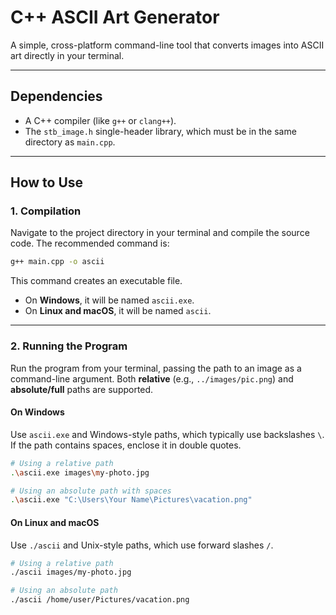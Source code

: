 # C++ ASCII Art Generator

A simple, cross-platform command-line tool that converts images into ASCII art directly in your terminal.

-----

## Dependencies

  * A C++ compiler (like `g++` or `clang++`).
  * The `stb_image.h` single-header library, which must be in the same directory as `main.cpp`.

-----

## How to Use

### 1\. Compilation

Navigate to the project directory in your terminal and compile the source code. The recommended command is:

```bash
g++ main.cpp -o ascii
```

This command creates an executable file.

  * On **Windows**, it will be named `ascii.exe`.
  * On **Linux and macOS**, it will be named `ascii`.

-----

### 2\. Running the Program

Run the program from your terminal, passing the path to an image as a command-line argument. Both **relative** (e.g., `../images/pic.png`) and **absolute/full** paths are supported.

#### On Windows

Use `ascii.exe` and Windows-style paths, which typically use backslashes `\`. If the path contains spaces, enclose it in double quotes.

```bash
# Using a relative path
.\ascii.exe images\my-photo.jpg

# Using an absolute path with spaces
.\ascii.exe "C:\Users\Your Name\Pictures\vacation.png"
```

#### On Linux and macOS

Use `./ascii` and Unix-style paths, which use forward slashes `/`.

```bash
# Using a relative path
./ascii images/my-photo.jpg

# Using an absolute path
./ascii /home/user/Pictures/vacation.png
```